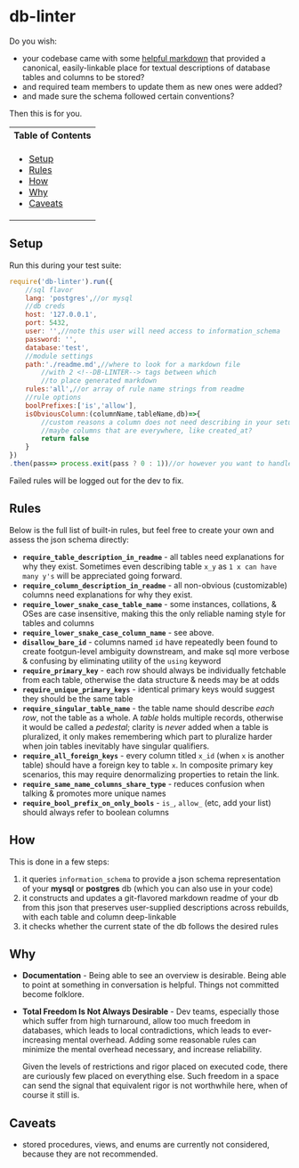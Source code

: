 # db-linter

Do you wish:
* your codebase came with some [helpful markdown](./sample-schema.md) that provided a 
canonical, easily-linkable place for textual descriptions of database tables and columns to be stored?
* and required team members to update them as new ones were added?
* and made sure the schema followed certain conventions?

Then this is for you.

<table>
<tr><th>Table of Contents</th></tr>
<tr><td><ul>
    <li><a href='#setup'>Setup</a></li>
    <li><a href='#rules'>Rules</a></li>
    <li><a href='#how'>How</a></li>
    <li><a href='#why'>Why</a></li>
    <li><a href='#caveats'>Caveats</a></li>
</ul></td></tr>
</table>

## Setup
Run this during your test suite:
```javascript
require('db-linter').run({
	//sql flavor
	lang: 'postgres',//or mysql
	//db creds
	host: '127.0.0.1',
	port: 5432,
	user: '',//note this user will need access to information_schema
	password: '',
	database:'test',
	//module settings
	path:'./readme.md',//where to look for a markdown file
	    //with 2 <!--DB-LINTER--> tags between which
	    //to place generated markdown
	rules:'all',//or array of rule name strings from readme
	//rule options
	boolPrefixes:['is','allow'],
	isObviousColumn:(columnName,tableName,db)=>{
		//custom reasons a column does not need describing in your setup
		//maybe columns that are everywhere, like created_at?
		return false
	}
})
.then(pass=> process.exit(pass ? 0 : 1))//or however you want to handle success / failure
```

Failed rules will be logged out for the dev to fix.

## Rules
Below is the full list of built-in rules, but feel free to create your own and assess the json schema directly:

* **`require_table_description_in_readme`** - all tables need explanations for why they exist. Sometimes even describing table `x_y` as `1 x can have many y's` will be appreciated going forward.
* **`require_column_description_in_readme`** - all non-obvious (customizable) columns need explanations for why they exist.
* **`require_lower_snake_case_table_name`** - some instances, collations, & OSes are case insensitive, making this the only reliable naming style for tables and columns
* **`require_lower_snake_case_column_name`** - see above.
* **`disallow_bare_id`** - columns named `id` have repeatedly been found to create footgun-level ambiguity downstream, and make sql more verbose & confusing by eliminating utility of the `using` keyword
* **`require_primary_key`** - each row should always be individually fetchable from each table, otherwise the data structure & needs may be at odds
* **`require_unique_primary_keys`** - identical primary keys would suggest they should be the same table
* **`require_singular_table_name`** - the table name should describe _each row_, not the table as a whole. A _table_ holds multiple records, otherwise it would be called a _pedestal_; clarity is _never_ added when a table is pluralized, it only makes remembering which part to pluralize harder when join tables inevitably have singular qualifiers.
* **`require_all_foreign_keys`** - every column titled `x_id` (when `x` is another table) should have a foreign key to table `x`.  In composite primary key scenarios, this may require denormalizing properties to retain the link.
* **`require_same_name_columns_share_type`** - reduces confusion when talking & promotes more unique names
* **`require_bool_prefix_on_only_bools`** - `is_`, `allow_` (etc, add your list) should always refer to boolean columns

## How
This is done in a few steps:
1. it queries `information_schema` to provide a json schema representation of your **mysql** or **postgres** db (which you can also use in your code)
2. it constructs and updates a git-flavored markdown readme of your db from this json that preserves user-supplied descriptions across rebuilds, with each table and column deep-linkable
3. it checks whether the current state of the db follows the desired rules

## Why
* **Documentation** - Being able to see an overview is desirable.
Being able to point at something in conversation is helpful.
Things not committed become folklore.
* **Total Freedom Is Not Always Desirable** - Dev teams, especially those which suffer from high turnaround, 
allow too much freedom in databases, which leads to local contradictions,
which leads to ever-increasing mental overhead.
Adding some reasonable rules can minimize the mental overhead necessary, and increase reliability.

  Given the levels of restrictions and rigor placed on executed code,
there are curiously few placed on everything else.  Such freedom in a space can send
the signal that equivalent rigor is not worthwhile here, when of course it still is.

## Caveats
* stored procedures, views, and enums are currently not considered, because they are not recommended.